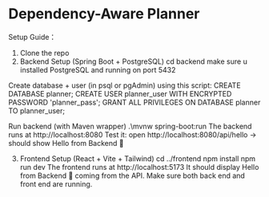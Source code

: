 ﻿# Dependency-Aware Planner

Setup Guide：
1. Clone the repo
2. Backend Setup (Spring Boot + PostgreSQL)
   cd backend
  make sure u installed PostgreSQL and running on port 5432

Create database + user (in psql or pgAdmin) using this script:
CREATE DATABASE planner;
CREATE USER planner_user WITH ENCRYPTED PASSWORD 'planner_pass';
GRANT ALL PRIVILEGES ON DATABASE planner TO planner_user;


Run backend (with Maven wrapper)
.\mvnw spring-boot:run
The backend runs at http://localhost:8080
Test it: open http://localhost:8080/api/hello
 → should show Hello from Backend 👋
 
3. Frontend Setup (React + Vite + Tailwind)
  cd ../frontend
  npm install
  npm run dev
The frontend runs at http://localhost:5173
It should display Hello from Backend 👋 coming from the API.
Make sure both back end and front end are running.

